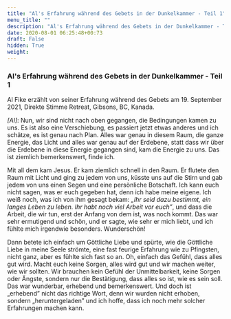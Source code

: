 ```yaml
---
title: "Al's Erfahrung während des Gebets in der Dunkelkammer - Teil 1"
menu_title: ""
description: "Al's Erfahrung während des Gebets in der Dunkelkammer - Teil 1"
date: 2020-08-01 06:25:48+00:73
draft: False
hidden: True
weight:
---
```

### Al's Erfahrung während des Gebets in der Dunkelkammer - Teil 1

Al Fike erzählt von seiner Erfahrung während des Gebets am 19. September 2021, Direkte Stimme Retreat, Gibsons, BC, Kanada.

*[Al]*: Nun, wir sind nicht nach oben gegangen, die Bedingungen kamen zu uns. Es ist also eine Verschiebung, es passiert jetzt etwas anderes und ich schätze, es ist genau nach Plan. Alles war genau in diesem Raum, die ganze Energie, das Licht und alles war genau auf der Erdebene, statt dass wir über die Erdebene in diese Energie gegangen sind, kam die Energie zu uns. Das ist ziemlich bemerkenswert, finde ich.   

Mit all dem kam Jesus. Er kam ziemlich schnell in den Raum. Er flutete den Raum mit Licht und ging zu jedem von uns, küsste uns auf die Stirn und gab jedem von uns einen Segen und eine persönliche Botschaft. Ich kann euch nicht sagen, was er euch gegeben hat, denn ich habe meine eigene. Ich weiß noch, was ich von ihm gesagt bekam: *„Ihr seid dazu bestimmt, ein langes Leben zu leben. Ihr habt noch viel Arbeit vor euch”*, und dass die Arbeit, die wir tun, erst der Anfang von dem ist, was noch kommt. Das war sehr ermutigend und schön, und er sagte, wie sehr er mich liebt, und ich fühlte mich irgendwie besonders. Wunderschön!

Dann betete ich einfach um Göttliche Liebe und spürte, wie die Göttliche Liebe in meine Seele strömte, eine fast feurige Erfahrung wie zu Pfingsten, nicht ganz, aber es fühlte sich fast so an. Oh, einfach das Gefühl, dass alles gut wird. Macht euch keine Sorgen, alles wird gut und wir machen weiter, wie wir sollten. Wir brauchen kein Gefühl der Unmittelbarkeit, keine Sorgen oder Ängste, sondern nur die Bestätigung, dass alles so ist, wie es sein soll. Das war wunderbar, erhebend und bemerkenswert. Und doch ist „erhebend” nicht das richtige Wort, denn wir wurden nicht erhoben, sondern „heruntergeladen” und ich hoffe, dass ich noch mehr solcher Erfahrungen machen kann.
